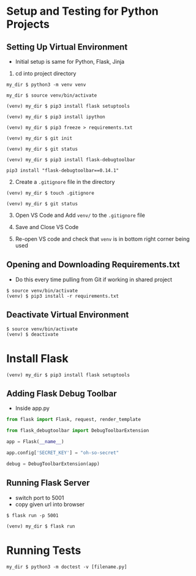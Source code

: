 # Setup and Testing for Python Projects

## Setting Up Virtual Environment
- Initial setup is same for Python, Flask, Jinja

1. cd into project directory

```shell
my_dir $ python3 -m venv venv

my_dir $ source venv/bin/activate

(venv) my_dir $ pip3 install flask setuptools

(venv) my_dir $ pip3 install ipython

(venv) my_dir $ pip3 freeze > requirements.txt

(venv) my_dir $ git init

(venv) my_dir $ git status

(venv) my_dir $ pip3 install flask-debugtoolbar

pip3 install "flask-debugtoolbar==0.14.1"

```

2. Create a `.gitignore` file in the directory

```shell
(venv) my_dir $ touch .gitignore

(venv) my_dir $ git status
```

3. Open VS Code and Add `venv/` to the `.gitignore` file

4. Save and Close VS Code

5. Re-open VS code and check that `venv` is in bottom right corner being used


## Opening and Downloading Requirements.txt
- Do this every time pulling from Git if working in shared project

```shell
$ source venv/bin/activate
(venv) $ pip3 install -r requirements.txt
```

## Deactivate Virtual Environment

```shell
$ source venv/bin/activate
(venv) $ deactivate
```

# Install Flask
```shell
(venv) my_dir $ pip3 install flask setuptools

```

## Adding Flask Debug Toolbar
- Inside app.py

```python
from flask import Flask, request, render_template

from flask_debugtoolbar import DebugToolbarExtension

app = Flask(__name__)

app.config['SECRET_KEY'] = "oh-so-secret"

debug = DebugToolbarExtension(app)
```

## Running Flask Server
- switch port to 5001
- copy given url into browser
```shell
$ flask run -p 5001

(venv) my_dir $ flask run
```

# Running Tests

```shell
my_dir $ python3 -m doctest -v [filename.py]
```